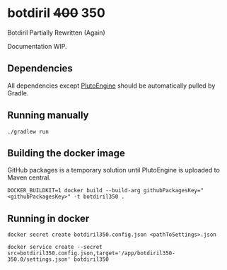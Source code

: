 # botdiril ~~400~~ 350
Botdiril Partially Rewritten (Again)

Documentation WIP.

## Dependencies

All dependencies except [PlutoEngine](https://github.com/493msi/plutoengine/packages/730518) should
be automatically pulled by Gradle.

## Running manually

```shell
./gradlew run
```

## Building the docker image

GitHub packages is a temporary solution until PlutoEngine is uploaded to Maven central.

```shell
DOCKER_BUILDKIT=1 docker build --build-arg githubPackagesKey="<githubPackagesKey>" -t botdiril350 .
```

## Running in docker

```shell
docker secret create botdiril350.config.json <pathToSettings>.json
```

```shell
docker service create --secret src=botdiril350.config.json,target='/app/botdiril350-350.0/settings.json' botdiril350
```